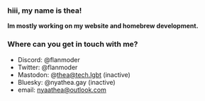 ### hiii, my name is thea!

**Im mostly working on my website and homebrew development.**

### Where can you get in touch with me?
* Discord: @flanmoder
* Twitter: @flanmoder
* Mastodon: @thea@tech.lgbt (inactive)
* Bluesky: @nyathea.gay (inactive)
* email: nyaathea@outlook.com
